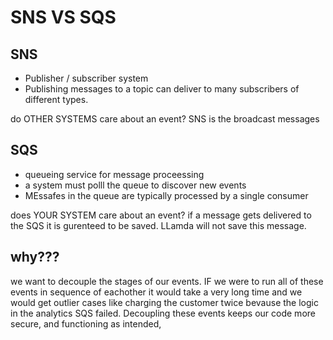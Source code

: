 # SNS VS SQS

## SNS
- Publisher / subscriber system 
- Publishing messages to a topic can deliver to many subscribers of different types.

do OTHER SYSTEMS care about an event?
SNS is the broadcast messages
## SQS

- queueing service for message proceessing 
- a system must polll the queue to discover new events
- MEssafes in the queue are typically processed by a single consumer

does YOUR SYSTEM care about an event?
if a message gets delivered to the SQS it is gurenteed to be saved. LLamda will not save this message.

## why???

we want to decouple the stages of our events. IF we were to run all of these events in sequence of eachother it would take a very long time and we would get outlier cases like charging the customer twice bevause the logic in the analytics SQS failed. Decoupling these events keeps our code more secure, and functioning as intended,
